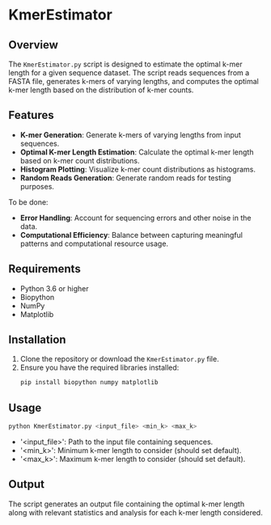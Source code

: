 # KmerEstimator

## Overview

The `KmerEstimator.py` script is designed to estimate the optimal k-mer length for a given sequence dataset. The script reads sequences from a FASTA file, generates k-mers of varying lengths, and computes the optimal k-mer length based on the distribution of k-mer counts.

## Features

- **K-mer Generation**: Generate k-mers of varying lengths from input sequences.
- **Optimal K-mer Length Estimation**: Calculate the optimal k-mer length based on k-mer count distributions.
- **Histogram Plotting**: Visualize k-mer count distributions as histograms.
- **Random Reads Generation**: Generate random reads for testing purposes.

To be done:
- **Error Handling**: Account for sequencing errors and other noise in the data.
- **Computational Efficiency**: Balance between capturing meaningful patterns and computational resource usage.

## Requirements

- Python 3.6 or higher
- Biopython
- NumPy
- Matplotlib

## Installation

1. Clone the repository or download the `KmerEstimator.py` file.
2. Ensure you have the required libraries installed:
   ```bash
   pip install biopython numpy matplotlib

## Usage
   ```bash
   python KmerEstimator.py <input_file> <min_k> <max_k>
```
- '<input_file>': Path to the input file containing sequences.
- '<min_k>': Minimum k-mer length to consider (should set default).
- '<max_k>': Maximum k-mer length to consider (should set default).

## Output 

The script generates an output file containing the optimal k-mer length along with relevant statistics and analysis for each k-mer length considered.
